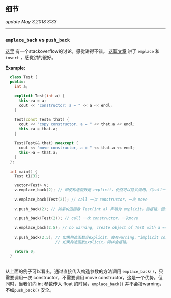 ## 细节
_update May 3,2018  3:33_

---
### `emplace_back` vs `push_back`
[这里](https://stackoverflow.com/questions/10890653/why-would-i-ever-use-push-back-instead-of-emplace-back?utm_medium=organic&utm_source=google_rich_qa&utm_campaign=google_rich_qa) 有一个stackoverflow的讨论，感觉讲得不错。
[这篇文章](http://blog.guorongfei.com/2016/03/16/cppx-stdlib-empalce/) 讲了 `emplace` 和 `insert` ，感觉讲的很好。

**Example:**
```cpp
  class Test {
  public:
    int a;
  
    explicit Test(int a) {
      this->a = a;
      cout << "constructor: a = " << a << endl;
    }
  
    Test(const Test& that) {
      cout << "copy constructor, a = " << that.a << endl;
      this->a = that.a;
    }
  
    Test(Test&& that) noexcept {
      cout << "move constructor, a = " << that.a << endl;
      this->a = that.a;
    }
  };
  
  int main() {
    Test t1{3};

    vector<Test> v;
    v.emplace_back(2); // 即使构造函数是 explicit，仍然可以隐式调用，只call一次constructor, no copy，no move
    
    v.emplace_back(Test(2)); // call 一次 constructor，一次 move
    
    v.push_back(2); // 如果构造函数 Test(int a) 声明为 explicit，则报错，因为无法隐式调用
    
    v.push_back(Test(2)); // call 一次 constructor，一次move
    
    v.emplace_back(2.5); // no warning, create object of Test with a == 2
    
    v.push_back(2.5); // 如果构造函数非explicit，会有warning，"implicit conversion from 'double' to 'int'"
                      // 如果构造函数explicit，同样会报错。
    
    return 0;
  }
  
```

从上面的例子可以看出，通过直接传入构造参数的方法调用 `emplace_back()`，只需要调用一次 constructor，不需要调用 move constructor，这是一个优势。但同时，当我们向 int 参数传入 float 的时候，`emplace_back()` 并不会报warning，不如`push_back()` 安全。